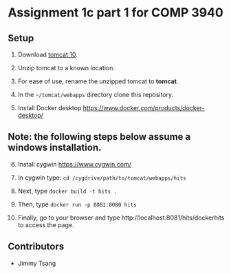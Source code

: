# Assignment 1c part 1 for COMP 3940

## Setup

1. Download [tomcat 10](https://tomcat.apache.org/download-10.cgi).

2. Unzip tomcat to a known location.

3. For ease of use, rename the unzipped tomcat to **tomcat**.

4. In the `~/tomcat/webapps` directory clone this repository.

5. Install Docker desktop https://www.docker.com/products/docker-desktop/

## Note: the following steps below assume a windows installation.

6. Install cygwin https://www.cygwin.com/

7. In cygwin type: `cd /cygdrive/path/to/tomcat/webapps/hits`

8. Next, type `docker build -t hits .`

9. Then, type `docker run -p 8081:8080 hits`

10. Finally, go to your browser and type http://localhost:8081/hits/dockerhits to access the page.

## Contributors

- Jimmy Tsang
